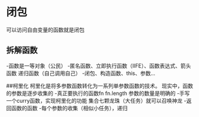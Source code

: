 # 闭包
可以访问自由变量的函数就是闭包

## 拆解函数
-函数是一等对象（公民）
-匿名函数、立即执行函数（IIFE）、函数表达式、箭头函数 递归函数（自己调用自己）
-闭包、构造函数、this、参数...

##柯里化
柯里化是将多参数函数转化为一系列单参数函数的技术。
现实中，函数的参数是逐步收集的
-真正要执行的函数fn fn.length 参数的数量是明确的
-手写一个curry函数，实现柯里化的功能
    集合七颗龙珠（大任务）就可以召唤神龙
    -返回函数的函数
    -每个参数的收集（相似小任务），递归